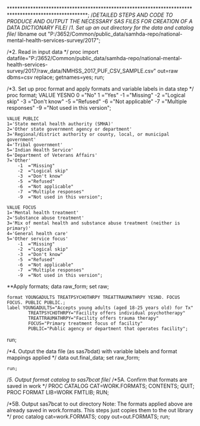 
******************************************************************************************************;
/*DETAILED STEPS AND CODE TO PRODUCE AND OUTPUT THE NECESSARY SAS FILES FOR CREATION OF A DATA DICTIONARY FILE*/
/*1. Set up an out directory for the data and catalog file*/
libname out "P:/3652/Common/public_data/samhda-repo/national-mental-health-services-survey/2017";

/*2. Read in input data */
proc import datafile="P:/3652/Common/public_data/samhda-repo/national-mental-health-services-survey/2017/raw_data/NMHSS_2017_PUF_CSV_SAMPLE.csv"
	out=raw
	dbms=csv replace;
	getnames=yes;
run;

/*3. Set up proc format and apply formats and variable labels in data step */
proc format;
	VALUE YESNO
	0		="No"
	1		="Yes"
	-1	="Missing"
	-2	="Logical skip"
	-3	="Don't know"
	-5	="Refused"
	-6	="Not applicable"
	-7	="Multiple responses"
	-9	="Not used in this version";
	
	VALUE PUBLIC
	1='State mental health authority (SMHA)'
	2='Other state government agency or department'
	3='Regional/district authority or county, local, or municipal government'
	4='Tribal government'
	5='Indian Health Service'
	6='Department of Veterans Affairs'
	7='Other'
		-1	="Missing"
		-2	="Logical skip"
		-3	="Don't know"
		-5	="Refused"
		-6	="Not applicable"
		-7	="Multiple responses"
		-9	="Not used in this version";
	
	VALUE FOCUS
	1='Mental health treatment'
	2='Substance abuse treatment'
	3='Mix of mental health and substance abuse treatment (neither is primary)'
	4='General health care'
	5='Other service focus'
		-1	="Missing"
		-2	="Logical skip"
		-3	="Don't know"
		-5	="Refused"
		-6	="Not applicable"
		-7	="Multiple responses"
		-9	="Not used in this version";

**Apply formats;
data raw_form;
	set raw;
	
	format YOUNGADULTS TREATPSYCHOTHRPY TREATTRAUMATHRPY YESNO. FOCUS FOCUS. PUBLIC PUBLIC.;
	label YOUNGADULTS="Accepts young adults (aged 18-25 years old) for Tx"
			TREATPSYCHOTHRPY="Facility offers individual psychotherapy"
			TREATTRAUMATHRPY="Facility offers trauma therapy"
			FOCUS="Primary treatment focus of facility"
			PUBLIC="Public agency or department that operates facility";
run;

/*4. Output the data file (as sas7bdat) with variable labels and format mappings applied */
data out.final_data;
	set raw_form;

	run;

/*5. Output format catalog to sas7bcat file*/
/*5A. Confirm that formats are saved in work */
PROC CATALOG CAT=WORK.FORMATS; CONTENTS; QUIT;
PROC FORMAT LIB=WORK FMTLIB; RUN;

/*5B. Output sas7bcat to out directory
	Note: The formats applied above are already saved in work.formats. This steps just copies them to 
	the out library */
proc catalog cat=work.FORMATS;
	copy out=out.FORMATS;
	run;